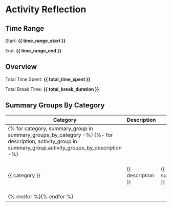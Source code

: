 # Activity Reflection

## Time Range

Start: **{{ time_range_start }}**

End: **{{ time_range_end }}**

## Overview

Total Time Spent: **{{ total_time_spent }}**

Total Break Time: **{{ total_break_duration }}**

## Summary Groups By Category

| Category                                                                                                                                                 | Description       | Duration                           | Break Duration (Count)                                                           |
| -------------------------------------------------------------------------------------------------------------------------------------------------------- | ----------------- | ---------------------------------- | -------------------------------------------------------------------------------- |
| {% for category, summary_group in summary_groups_by_category -%} {%- for description, activity_group in summary_group.activity_groups_by_description -%} |                   |                                    |                                                                                  |
| {{ category }}                                                                                                                                           | {{ description }} | {{ summary_group.total_duration }} | {{ summary_group.total_break_duration }} ({{ summary_group.total_break_count }}) |
| {% endfor %}{% endfor %}                                                                                                                                 |                   |                                    |                                                                                  |
